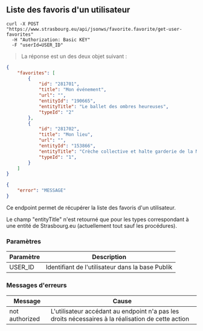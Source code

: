 ## Liste des favoris d'un utilisateur

```shell
curl -X POST "https://www.strasbourg.eu/api/jsonws/favorite.favorite/get-user-favorites"
  -H "Authorization: Basic KEY"  
  -F "userId=USER_ID"
```

> La réponse est un des deux objet suivant :

```json
{
    "favorites": [
        {
            "id": "281701",
            "title": "Mon événement",
            "url": "",
            "entityId": "190665",
            "entityTitle": "Le ballet des ombres heureuses",
            "typeId": "2"
        },
        {
            "id": "281702",
            "title": "Mon lieu",
            "url": "",
            "entityId": "153866",
            "entityTitle": "Crèche collective et halte garderie de la Maison de l’enfance",
            "typeId": "1",
        }
    ]
}
```

```json
{
    "error": "MESSAGE"
}
```

Ce endpoint permet de récupérer la liste des favoris d'un utilisateur.

Le champ "entityTitle" n'est retourné que pour les types correspondant à une entité de Strasbourg.eu (actuellement tout sauf les procédures).

### Paramètres

Paramètre | Description
--------- | -----------
USER_ID | Identifiant de l'utilisateur dans la base Publik

### Messages d'erreurs

Message | Cause
--------|--------
not authorized | L'utilisateur accédant au endpoint n'a pas les droits nécessaires à la réalisation de cette action
